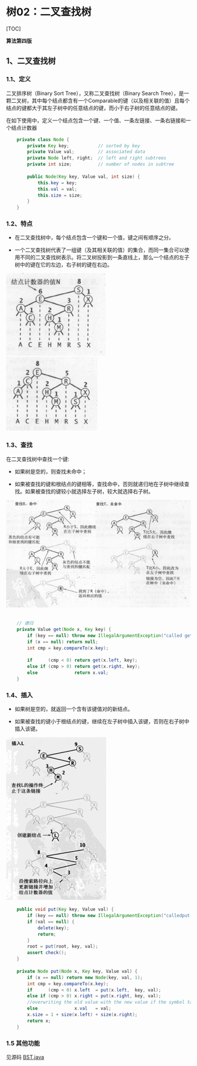 # 树02：二叉查找树

[TOC]

**算法第四版**

## 1、二叉查找树

### 1.1、定义

二叉排序树（Binary Sort Tree），又称二叉查找树（Binary Search Tree），是一颗二叉树，其中每个结点都含有一个Comparable的键（以及相关联的值）且每个结点的键都大于其左子树中的任意结点的键，而小于右子树的任意结点的键。

在如下使用中，定义一个结点包含一个键、一个值、一条左链接、一条右链接和一个结点计数器

```java
    private class Node {
        private Key key;           // sorted by key
        private Value val;         // associated data
        private Node left, right;  // left and right subtrees
        private int size;          // number of nodes in subtree

        public Node(Key key, Value val, int size) {
            this.key = key;
            this.val = val;
            this.size = size;
        }
    }
```

### 1.2、特点

- 在二叉查找树中，每个结点包含一个键和一个值，键之间有顺序之分。

- 一个二叉查找树代表了一组键（及其相关联的值）的集合，而同一集合可以使用不同的二叉查找树表示。将二叉树投影到一条直线上，那么一个结点的左子树中的键在它的左边，右子树的键在右边。

![tree26](./image/tree26.png)  ![tree27](./image/tree27.png)

### 1.3、查找

在二叉查找树中查找一个键:

- 如果树是空的，则查找未命中；

- 如果被查找的键和根结点的键相等，查找命中，否则就递归地在子树中继续查找。如果被查找的键较小就选择左子树，较大就选择右子树。

![tree28](./image/tree28.png)


```java

	// 递归
	private Value get(Node x, Key key) {
	    if (key == null) throw new IllegalArgumentException("called get() with a null key");
	    if (x == null) return null;
	    int cmp = key.compareTo(x.key);

	    if      (cmp < 0) return get(x.left, key);
	    else if (cmp > 0) return get(x.right, key);
	    else              return x.val;
	}

```

### 1.4、插入

- 如果树是空的，就返回一个含有该键值对的新结点。

- 如果被查找的键小于根结点的键，继续在左子树中插入该键，否则在右子树中插入该键。

![tree29](./image/tree29.png)

```java
    public void put(Key key, Value val) {
        if (key == null) throw new IllegalArgumentException("calledput() with a null key");
        if (val == null) {
            delete(key);
            return;
        }
        root = put(root, key, val);
        assert check();
    }

    private Node put(Node x, Key key, Value val) {
        if (x == null) return new Node(key, val, 1);
        int cmp = key.compareTo(x.key);
        if      (cmp < 0) x.left  = put(x.left,  key, val);
        else if (cmp > 0) x.right = put(x.right, key, val);
        //overwriting the old value with the new value if the symbol table already contains the specified key.
        else              x.val   = val;  
        x.size = 1 + size(x.left) + size(x.right);
        return x;
    }

```

### 1.5 其他功能

见源码 [BST.java](https://algs4.cs.princeton.edu/code/)
